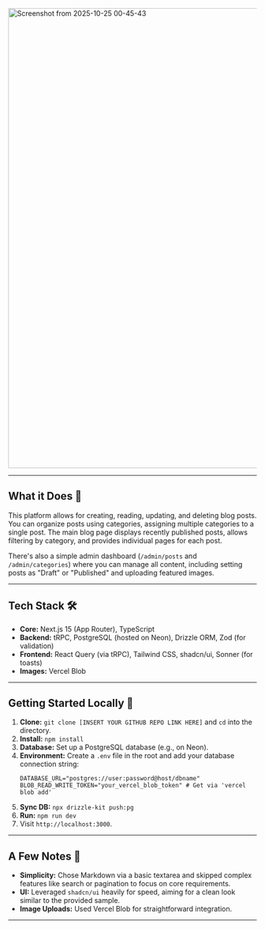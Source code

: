 <img width="1898" height="931" alt="Screenshot from 2025-10-25 00-45-43" src="https://github.com/user-attachments/assets/60b72933-9f0f-450d-a8f9-d18c6354b730" />


---

## What it Does 📝

This platform allows for creating, reading, updating, and deleting blog posts. You can organize posts using categories, assigning multiple categories to a single post. The main blog page displays recently published posts, allows filtering by category, and provides individual pages for each post.

There's also a simple admin dashboard (`/admin/posts` and `/admin/categories`) where you can manage all content, including setting posts as "Draft" or "Published" and uploading featured images.

---

## Tech Stack 🛠️

* **Core:** Next.js 15 (App Router), TypeScript
* **Backend:** tRPC, PostgreSQL (hosted on Neon), Drizzle ORM, Zod (for validation)
* **Frontend:** React Query (via tRPC), Tailwind CSS, shadcn/ui, Sonner (for toasts)
* **Images:** Vercel Blob

---

## Getting Started Locally 🚀

1.  **Clone:** `git clone [INSERT YOUR GITHUB REPO LINK HERE]` and `cd` into the directory.
2.  **Install:** `npm install`
3.  **Database:** Set up a PostgreSQL database (e.g., on Neon).
4.  **Environment:** Create a `.env` file in the root and add your database connection string:
    ```env
    DATABASE_URL="postgres://user:password@host/dbname"
    BLOB_READ_WRITE_TOKEN="your_vercel_blob_token" # Get via 'vercel blob add'
    ```
5.  **Sync DB:** `npx drizzle-kit push:pg`
6.  **Run:** `npm run dev`
7.  Visit `http://localhost:3000`.

---

## A Few Notes 🤔

* **Simplicity:** Chose Markdown via a basic textarea and skipped complex features like search or pagination to focus on core requirements.
* **UI:** Leveraged `shadcn/ui` heavily for speed, aiming for a clean look similar to the provided sample.
* **Image Uploads:** Used Vercel Blob for straightforward integration.

---
